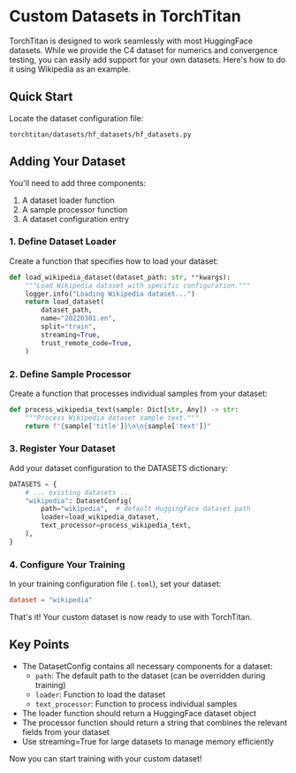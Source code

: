 # Custom Datasets in TorchTitan

TorchTitan is designed to work seamlessly with most HuggingFace datasets. While we provide the C4 dataset for numerics and convergence testing, you can easily add support for your own datasets. Here's how to do it using Wikipedia as an example.

## Quick Start
Locate the dataset configuration file:
```
torchtitan/datasets/hf_datasets/hf_datasets.py
```

## Adding Your Dataset
You'll need to add three components:
1. A dataset loader function
2. A sample processor function
3. A dataset configuration entry

### 1. Define Dataset Loader
Create a function that specifies how to load your dataset:

```python
def load_wikipedia_dataset(dataset_path: str, **kwargs):
    """Load Wikipedia dataset with specific configuration."""
    logger.info("Loading Wikipedia dataset...")
    return load_dataset(
        dataset_path,
        name="20220301.en",
        split="train",
        streaming=True,
        trust_remote_code=True,
    )
```

### 2. Define Sample Processor
Create a function that processes individual samples from your dataset:

```python
def process_wikipedia_text(sample: Dict[str, Any]) -> str:
    """Process Wikipedia dataset sample text."""
    return f"{sample['title']}\n\n{sample['text']}"
```

### 3. Register Your Dataset
Add your dataset configuration to the DATASETS dictionary:

```python
DATASETS = {
    # ... existing datasets ...
    "wikipedia": DatasetConfig(
        path="wikipedia",  # default HuggingFace dataset path
        loader=load_wikipedia_dataset,
        text_processor=process_wikipedia_text,
    ),
}
```

### 4. Configure Your Training
In your training configuration file (`.toml`), set your dataset:

```toml
dataset = "wikipedia"
```

That's it! Your custom dataset is now ready to use with TorchTitan.

## Key Points
- The DatasetConfig contains all necessary components for a dataset:
  - `path`: The default path to the dataset (can be overridden during training)
  - `loader`: Function to load the dataset
  - `text_processor`: Function to process individual samples
- The loader function should return a HuggingFace dataset object
- The processor function should return a string that combines the relevant fields from your dataset
- Use streaming=True for large datasets to manage memory efficiently

Now you can start training with your custom dataset!
